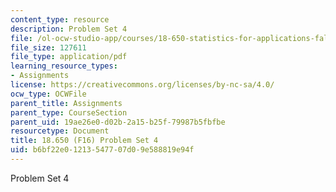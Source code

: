 ```yaml
---
content_type: resource
description: Problem Set 4
file: /ol-ocw-studio-app/courses/18-650-statistics-for-applications-fall-2016/b6bf22e01213547707d09e588819e94f_MIT18_650F16_PSet4.pdf
file_size: 127611
file_type: application/pdf
learning_resource_types:
- Assignments
license: https://creativecommons.org/licenses/by-nc-sa/4.0/
ocw_type: OCWFile
parent_title: Assignments
parent_type: CourseSection
parent_uid: 19ae26e0-d02b-2a15-b25f-79987b5fbfbe
resourcetype: Document
title: 18.650 (F16) Problem Set 4
uid: b6bf22e0-1213-5477-07d0-9e588819e94f
---
```

Problem Set 4